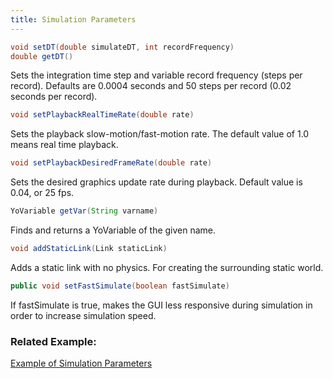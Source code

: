 ```yaml
---
title: Simulation Parameters
---
```


```java
void setDT(double simulateDT, int recordFrequency) 
double getDT()
```
Sets the integration time step and variable record frequency (steps per record). 
Defaults are 0.0004 seconds and 50 steps per record (0.02 seconds per record).

```java
void setPlaybackRealTimeRate(double rate)
```
Sets the playback slow-motion/fast-motion rate. The default value of 1.0 means real time playback.

```java
void setPlaybackDesiredFrameRate(double rate)
```
Sets the desired graphics update rate during playback. Default value is 0.04, or 25 fps.

```java
YoVariable getVar(String varname)
```
Finds and returns a YoVariable of the given name.

```java
void addStaticLink(Link staticLink)
```
Adds a static link with no physics. For creating the surrounding static world.

```java
public void setFastSimulate(boolean fastSimulate)
```
If fastSimulate is true, makes the GUI less responsive during simulation in order to increase simulation speed.

### Related Example:

[Example of Simulation Parameters](https://ihmcroboticsdocs.github.io/simulation-construction-set/docs/02-creating-a-new-simulation.html)